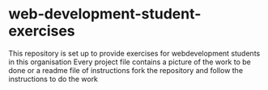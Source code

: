 # web-development-student-exercises

This repository is set up to provide exercises for webdevelopment students in this organisation
Every project file contains a picture of the work to be done or a readme file of instructions
fork the repository and follow the instructions to do the work
